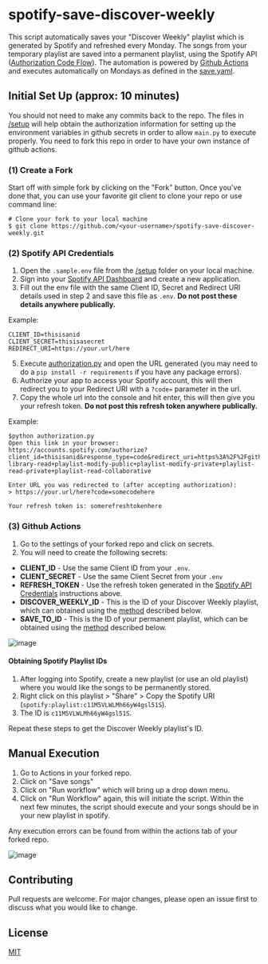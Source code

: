# spotify-save-discover-weekly

This script automatically saves your "Discover Weekly" playlist which is generated by Spotify and refreshed every Monday. The songs from your temporary playlist are saved into a permanent playlist, using the Spotify API ([Authorization Code Flow](https://developer.spotify.com/documentation/general/guides/authorization-guide/#authorization-code-flow)). The automation is powered by [Github Actions](https://docs.github.com/en/actions) and executes automatically on Mondays as defined in the [save.yaml](/.github/workflows/save.yaml).

## Initial Set Up (approx: 10 minutes)
You should not need to make any commits back to the repo. The files in [/setup](/setup) will help obtain the authorization information for setting up the environment variables in github secrets in order to allow `main.py` to execute properly. You need to fork this repo in order to have your own instance of github actions.

### (1) Create a Fork
Start off with simple fork by clicking on the "Fork" button. Once you've done that, you can use your favorite git client to clone your repo or use command line:
```shell
# Clone your fork to your local machine
$ git clone https://github.com/<your-username>/spotify-save-discover-weekly.git
```

### (2) Spotify API Credentials
1. Open the `.sample.env` file from the [/setup](/setup) folder on your local machine. 
2. Sign into your [Spotify API Dashboard](https://developer.spotify.com/dashboard/applications) and create a new application.
3. Fill out the env file with the same Client ID, Secret and Redirect URI details used in step 2 and save this file as `.env`. **Do not post these details anywhere publically.**

Example:
```
CLIENT_ID=thisisanid
CLIENT_SECRET=thisisasecret
REDIRECT_URI=https://your.url/here
```
5. Execute [authorization.py](/setup/authorization.py) and open the URL generated (you may need to do a `pip install -r requirements` if you have any package errors). 
6. Authorize your app to access your Spotify account, this will then redirect you to your Redirect URI with a `?code=` parameter in the url.
7. Copy the whole url into the console and hit enter, this will then give you your refresh token. **Do not post this refresh token anywhere publically.**

Example:
 ```
$python authorization.py
Open this link in your browser: https://accounts.spotify.com/authorize?client_id=thisisanid&response_type=code&redirect_uri=https%3A%2F%2Fgithub.com%2FRegsonDR&scope=user-library-read+playlist-modify-public+playlist-modify-private+playlist-read-private+playlist-read-collaborative

Enter URL you was redirected to (after accepting authorization):
> https://your.url/here?code=somecodehere

Your refresh token is: somerefreshtokenhere
```

### (3) Github Actions
1. Go to the settings of your forked repo and click on secrets. 
2. You will need to create the following secrets:
  *  **CLIENT_ID** - Use the same Client ID from your `.env`.
  *  **CLIENT_SECRET** - Use the same Client Secret from your `.env`
  *  **REFRESH_TOKEN** - Use the refresh token generated in the [Spotify API Credentials](#spotify-api-credentials) instructions above.
  *  **DISCOVER_WEEKLY_ID** - This is the ID of your Discover Weekly playlist, which can obtained using the [method](#obtaining-spotify-playlist-ids) described below.
  *  **SAVE_TO_ID** - This is the ID of your permanent playlist, which can be obtained using the [method](#obtaining-spotify-playlist-ids) described below.

![image](https://user-images.githubusercontent.com/32569720/113211160-0a7d3380-926d-11eb-97bc-0e17ef911336.png)

#### Obtaining Spotify Playlist IDs
1. After logging into Spotify, create a new playlist (or use an old playlist) where you would like the songs to be permanently stored.
2. Right click on this playlist > "Share" > Copy the Spotify URI (`spotify:playlist:c11M5VLWLMh66yW4gsl51S`). 
3. The ID is `c11M5VLWLMh66yW4gsl51S`.

Repeat these steps to get the Discover Weekly playlist's ID.

## Manual Execution
1. Go to Actions in your forked repo.
2. Click on "Save songs"
3. Click on "Run workflow" which will bring up a drop down menu.
4. Click on "Run Workflow" again, this will initiate the script. Within the next few minutes, the script should execute and your songs should be in your new playlist in spotify.

Any execution errors can be found from within the actions tab of your forked repo.

![image](https://user-images.githubusercontent.com/32569720/113211386-4fa16580-926d-11eb-94c9-ddb513a122a7.png)

## Contributing
Pull requests are welcome. For major changes, please open an issue first to discuss what you would like to change.

## License
[MIT](https://choosealicense.com/licenses/mit/)
